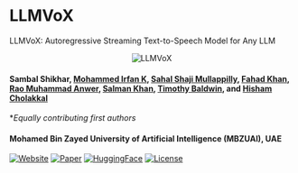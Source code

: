 # LLMVoX
LLMVoX: Autoregressive Streaming Text-to-Speech Model for Any LLM

<p align="center">
    <img src="https://i.imgur.com/waxVImv.png" alt="LLMVoX">
</p>

#### Sambal Shikhar, [Mohammed Irfan K](https://scholar.google.com/citations?user=GJp0keYAAAAJ&hl=en), [Sahal Shaji Mullappilly](https://scholar.google.com/citations?user=LJWxVpUAAAAJ&hl=en), [Fahad Khan](https://sites.google.com/view/fahadkhans/home), [Rao Muhammad Anwer](https://scholar.google.com/citations?hl=en&authuser=1&user=_KlvMVoAAAAJ), [Salman Khan](https://salman-h-khan.github.io/), [Timothy  Baldwin](https://scholar.google.com/citations?user=wjBD1dkAAAAJ&hl=en), and [Hisham Cholakkal](https://scholar.google.com/citations?hl=en&user=bZ3YBRcAAAAJ)

\**Equally contributing first authors*

#### **Mohamed Bin Zayed University of Artificial Intelligence (MBZUAI), UAE**
[![Website](https://img.shields.io/badge/Project-Website-87CEEB)](https://github.com/mbzuai-oryx/BiMediX2)
[![Paper](https://img.shields.io/badge/arXiv-Paper-<COLOR>.svg)](https://arxiv.org/abs/2412.07769)
[![HuggingFace](https://img.shields.io/badge/HuggingFace-Model-F9D371)](https://huggingface.co/collections/MBZUAI/bimedix2-675ee7528464dfd03f746127)
[![License](https://img.shields.io/badge/License-CC%20BY--NC--SA%204.0-lightgrey)](https://github.com/mbzuai-oryx/BiMediX/blob/main/LICENSE.txt)
